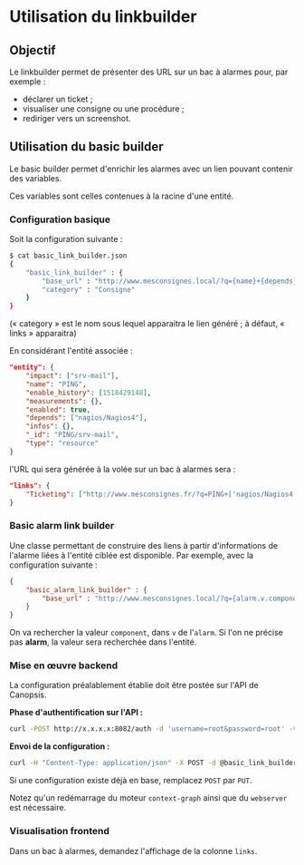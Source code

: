 # Utilisation du linkbuilder

## Objectif

Le linkbuilder permet de présenter des URL sur un bac à alarmes pour, par exemple :

*  déclarer un ticket ;
*  visualiser une consigne ou une procédure ;
*  rediriger vers un screenshot.

## Utilisation du basic builder

Le basic builder permet d'enrichir les alarmes avec un lien pouvant contenir des variables.

Ces variables sont celles contenues à la racine d'une entité.

### Configuration basique

Soit la configuration suivante :

```sh
$ cat basic_link_builder.json
{
    "basic_link_builder" : {
        "base_url" : "http://www.mesconsignes.local/?q={name}+{depends}+{type}",
	    "category" : "Consigne"
    }
}
```

(« category » est le nom sous lequel apparaitra le lien généré ; à défaut, « links » apparaitra)

En considérant l'entité associée :

```json
"entity": {
    "impact": ["srv-mail"],
    "name": "PING",
    "enable_history": [1518429148],
    "measurements": {},
    "enabled": true,
    "depends": ["nagios/Nagios4"],
    "infos": {},
    "_id": "PING/srv-mail",
    "type": "resource"
}
```

l'URL qui sera générée à la volée sur un bac à alarmes sera :

```json
"links": {
    "Ticketing": ["http://www.mesconsignes.fr/?q=PING+['nagios/Nagios4']+resource"]
}
```

### Basic alarm link builder

Une classe permettant de construire des liens à partir d'informations de l'alarme liées à l'entité ciblée est disponible. Par exemple, avec la configuration suivante :

```json
{
    "basic_alarm_link_builder" : {
        "base_url" : "http://www.mesconsignes.local/?q={alarm.v.component}"
    }
}
```

On va rechercher la valeur `component`, dans `v` de l'`alarm`. Si l'on ne précise pas **alarm**, la valeur sera recherchée dans l'entité.

### Mise en œuvre backend

La configuration préalablement établie doit être postée sur l'API de Canopsis.

**Phase d'authentification sur l'API :**

```sh
curl -POST http://x.x.x.x:8082/auth -d 'username=root&password=root' -vL -c canopsis_cookie
```

**Envoi de la configuration :**

```sh
curl -H "Content-Type: application/json" -X POST -d @basic_link_builder.json http://localhost:28082/api/v2/associativetable/link_builders_settings -b canopsis_cookie
```

Si une configuration existe déjà en base, remplacez `POST` par `PUT`.

Notez qu'un redémarrage du moteur `context-graph` ainsi que du `webserver` est nécessaire.

### Visualisation frontend

Dans un bac à alarmes, demandez l'affichage de la colonne `links`.
